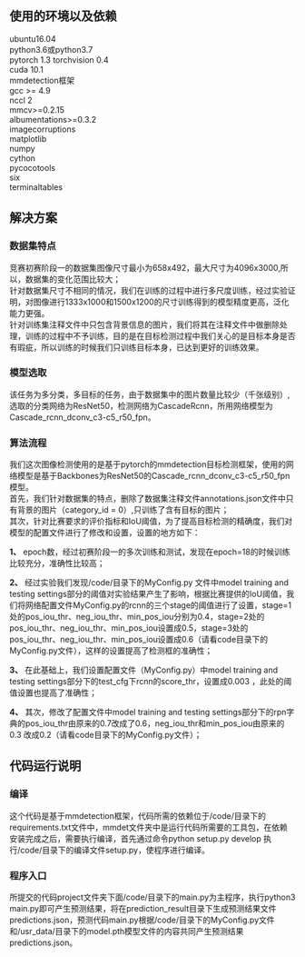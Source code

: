 ## 使用的环境以及依赖
  ubuntu16.04   
  python3.6或python3.7  
  pytorch 1.3  torchvision 0.4    
  cuda 10.1  
  mmdetection框架  
  gcc >= 4.9  
  nccl 2  
  mmcv>=0.2.15    
  albumentations>=0.3.2  
  imagecorruptions  
  matplotlib  
  numpy  
  cython  
  pycocotools  
  six  
  terminaltables  
  
   
   
## 解决方案
 ### 数据集特点
 
  竞赛初赛阶段一的数据集图像尺寸最小为658x492，最大尺寸为4096x3000,所以，数据集的变化范围比较大；    
  针对数据集尺寸不相同的情况，我们在训练的过程中进行多尺度训练，经过实验证明，对图像进行1333x1000和1500x1200的尺寸训练得到的模型精度更高，泛化能力更强。    
  针对训练集注释文件中只包含背景信息的图片，我们将其在注释文件中做删除处理，训练的过程中不予训练，目的是在目标检测过程中我们关心的是目标本身是否有瑕疵，所以训练的时候我们只训练目标本身，已达到更好的训练效果。 
  
 ### 模型选取
  该任务为多分类，多目标的任务，由于数据集中的图片数量比较少（千张级别）,选取的分类网络为ResNet50，检测网络为CascadeRcnn，所用网络模型为Cascade_rcnn_dconv_c3-c5_r50_fpn。
  
 ### 算法流程
 我们这次图像检测使用的是基于pytorch的mmdetection目标检测框架，使用的网络模型是基于Backbones为ResNet50的Cascade_rcnn_dconv_c3-c5_r50_fpn模型。  
 首先，我们针对数据集的特点，删除了数据集注释文件annotations.json文件中只有背景的图片（category_id = 0）,只训练了含有目标的图片；  
 其次，针对比赛要求的评价指标和IoU阈值，为了提高目标检测的精确度，我们对模型的配置文件进行了修改和设置，设置的地方如下：  
 
 **1、** epoch数，经过初赛阶段一的多次训练和测试，发现在epoch=18的时候训练比较充分，准确性比较高；  
  
 **2、** 经过实验我们发现/code/目录下的MyConfig.py 文件中model training and testing settings部分的阈值对实验结果产生了影响，根据比赛提供的IoU阈值，我们将网络配置文件MyConfig.py的rcnn的三个stage的阈值进行了设置，stage=1处的pos_iou_thr、neg_iou_thr、min_pos_iou分别为0.4，stage=2处的pos_iou_thr、neg_iou_thr、min_pos_iou设置成0.5，stage=3处的pos_iou_thr、neg_iou_thr、min_pos_iou设置成0.6（请看code目录下的MyConfig.py文件），这样的设置提高了检测框的准确性；  
 
 **3、** 在此基础上，我们设置配置文件（MyConfig.py）中model training and testing settings部分下的test_cfg下rcnn的score_thr，设置成0.003 ，此处的阈值设置也提高了准确性； 
 
 **4、** 其次，修改了配置文件中model training and testing settings部分下的rpn字典的pos_iou_thr由原来的0.7改成了0.6，neg_iou_thr和min_pos_iou由原来的0.3 改成0.2（请看code目录下的MyConfig.py文件）； 
 
 ## 代码运行说明
   ### 编译
   这个代码是基于mmdetection框架，代码所需的依赖位于/code/目录下的requirements.txt文件中，mmdet文件夹中是运行代码所需要的工具包，在依赖安装完成之后，需要执行编译，首先通过命令python setup.py develop 执行/code/目录下的编译文件setup.py，使程序进行编译。
 
  ### 程序入口
   所提交的代码project文件夹下面/code/目录下的main.py为主程序，执行python3 main.py即可产生预测结果，将在prediction_result目录下生成预测结果文件predictions.json，预测代码main.py根据/code/目录下的MyConfig.py文件和/usr_data/目录下的model.pth模型文件的内容共同产生预测结果predictions.json。
 
 

